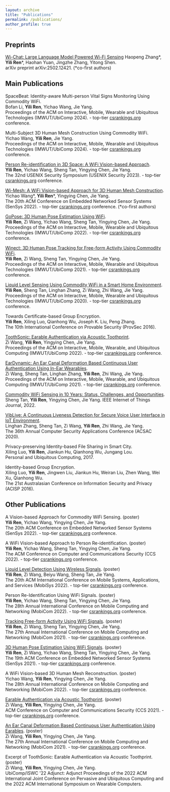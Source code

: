 ```yaml
---
layout: archive
title: "Publications"
permalink: /publications/
author_profile: true
---
```

Preprints
------
[Wi-Chat: Large Language Model Powered Wi-Fi Sensing](https://arxiv.org/abs/2502.12421)
Haopeng Zhang\*, **Yili Ren**\*, Haohan Yuan, Jingzhe Zhang, Yitong Shen.      
arXiv preprint arXiv:2502.12421. (\*co-first authors)      

Main Publications
------
SpaceBeat: Identity-aware Multi-person Vital Signs Monitoring Using Commodity WiFi.   
Bofan Li, **Yili Ren**, Yichao Wang, Jie Yang.   
Proceedings of the ACM on Interactive, Mobile, Wearable and Ubiquitous Technologies (IMWUT/UbiComp 2024). - top-tier [csrankings.org](http://csrankings.org/) conference.

Multi-Subject 3D Human Mesh Construction Using Commodity WiFi.   
Yichao Wang, **Yili Ren**, Jie Yang.   
Proceedings of the ACM on Interactive, Mobile, Wearable and Ubiquitous Technologies (IMWUT/UbiComp 2024). - top-tier [csrankings.org](http://csrankings.org/) conference.

[Person Re-identification in 3D Space: A WiFi Vision-based Approach](https://yiliren.github.io/files/3D-ID2022.pdf).   
**Yili Ren**, Yichao Wang, Sheng Tan, Yingying Chen, Jie Yang.   
The 32nd USENIX Security Symposium (USENIX Security 2023). - top-tier [csrankings.org](http://csrankings.org/) conference.

[Wi-Mesh: A WiFi Vision-based Approach for 3D Human Mesh Construction](https://yiliren.github.io/files/Wi-Mesh2022.pdf).   
Yichao Wang\*, **Yili Ren**\*, Yingying Chen, Jie Yang.   
The 20th ACM Conference on Embedded Networked Sensor Systems (SenSys 2022). - top-tier [csrankings.org](http://csrankings.org/) conference. (\*co-first authors)

[GoPose: 3D Human Pose Estimation Using WiFi](https://yiliren.github.io/files/GoPose2022.pdf).   
**Yili Ren**, Zi Wang, Yichao Wang, Sheng Tan, Yingying Chen, Jie Yang.   
Proceedings of the ACM on Interactive, Mobile, Wearable and Ubiquitous Technologies (IMWUT/UbiComp 2022). - top-tier [csrankings.org](http://csrankings.org/) conference.

[Winect: 3D Human Pose Tracking for Free-form Activity Using Commodity WiFi](https://yiliren.github.io/files/Winect2021.pdf).   
**Yili Ren**, Zi Wang, Sheng Tan, Yingying Chen, Jie Yang.   
Proceedings of the ACM on Interactive, Mobile, Wearable and Ubiquitous Technologies (IMWUT/UbiComp 2021). - top-tier [csrankings.org](http://csrankings.org/) conference.

[Liquid Level Sensing Using Commodity WiFi in a Smart Home Environment](https://yiliren.github.io/files/LiquidSense2020.pdf).   
**Yili Ren**, Sheng Tan, Linghan Zhang, Zi Wang, Zhi Wang, Jie Yang.   
Proceedings of the ACM on Interactive, Mobile, Wearable and Ubiquitous Technologies (IMWUT/UbiComp 2020). - top-tier [csrankings.org](http://csrankings.org/) conference. 

Towards Certificate-based Group Encryption.   
**Yili Ren**, Xiling Luo, Qianhong Wu, Joseph K. Liu, Peng Zhang.   
The 10th International Conference on Provable Security (ProvSec 2016).

[ToothSonic: Earable Authentication via Acoustic Toothprint](https://yiliren.github.io/files/ToothSonic2022.pdf).   
Zi Wang, **Yili Ren**, Yingying Chen, Jie Yang.   
Proceedings of the ACM on Interactive, Mobile, Wearable, and Ubiquitous Computing (IMWUT/UbiComp 2022). - top-tier [csrankings.org](http://csrankings.org/) conference. 

[EarDynamic: An Ear Canal Deformation Based Continuous User Authentication Using In-Ear Wearables](https://yiliren.github.io/files/EarDynamic2021.pdf).   
Zi Wang, Sheng Tan, Linghan Zhang, **Yili Ren**, Zhi Wang, Jie Yang.   
Proceedings of the ACM on Interactive, Mobile, Wearable, and Ubiquitous Computing (IMWUT/UbiComp 2021). - top-tier [csrankings.org](http://csrankings.org/) conference. 

[Commodity WiFi Sensing in 10 Years: Status, Challenges, and Opportunities](https://yiliren.github.io/files/Commodity_WiFi_Sensing_in_10_Years_Status_Challenges_and_Opportunities.pdf).    
Sheng Tan, **Yili Ren**, Yingying Chen, Jie Yang. IEEE Internet of Things Journal, 2022.

[VibLive: A Continuous Liveness Detection for Secure Voice User Interface in IoT Environment](https://yiliren.github.io/files/VibLive2020.pdf).   
Linghan Zhang, Sheng Tan, Zi Wang, **Yili Ren**, Zhi Wang, Jie Yang.   
The 36th Annual Computer Security Applications Conference (ACSAC 2020).

Privacy-preserving Identity-based File Sharing in Smart City.   
Xiling Luo, **Yili Ren**, Jiankun Hu, Qianhong Wu, Jungang Lou.   
Personal and Ubiquitous Computing, 2017.

Identity-based Group Encryption.   
Xiling Luo, **Yili Ren**, Jingwen Liu, Jiankun Hu, Weiran Liu, Zhen Wang, Wei Xu, Qianhong Wu.   
The 21st Australasian Conference on Information Security and Privacy (ACISP 2016).

Other Publications
------
A Vision-based Approach for Commodity WiFi Sensing. (poster)   
**Yili Ren**, Yichao Wang, Yingying Chen, Jie Yang.   
The 20th ACM Conference on Embedded Networked Sensor Systems (SenSys 2022). - top-tier [csrankings.org](http://csrankings.org/) conference.

A WiFi Vision-based Approach to Person Re-identification. (poster)   
**Yili Ren**, Yichao Wang, Sheng Tan, Yingying Chen, Jie Yang.   
The ACM Conference on Computer and Communications Security (CCS 2022). - top-tier [csrankings.org](http://csrankings.org/) conference.

[Liquid Level Detection Using Wireless Signals](https://yiliren.github.io/files/PosterLiquid2022.pdf). (poster)   
**Yili Ren**, Zi Wang, Beiyu Wang, Sheng Tan, Jie Yang.   
The 20th ACM International Conference on Mobile Systems, Applications, and Services (MobiSys 2022). - top-tier [csrankings.org](http://csrankings.org/) conference.

Person Re-Identification Using WiFi Signals. (poster)   
**Yili Ren**, Yichao Wang, Sheng Tan, Yingying Chen, Jie Yang.   
The 28th Annual International Conference on Mobile Computing and Networking (MobiCom 2022). - top-tier [csrankings.org](http://csrankings.org/) conference.

[Tracking Free-form Activity Using WiFi Signals](https://yiliren.github.io/files/PosterWinect2021.pdf). (poster)   
**Yili Ren**, Zi Wang, Sheng Tan, Yingying Chen, Jie Yang.   
The 27th Annual International Conference on Mobile Computing and Networking (MobiCom 2021). - top-tier [csrankings.org](http://csrankings.org/) conference.

[3D Human Pose Estimation Using WiFi Signals](https://yiliren.github.io/files/PosterGoPose2021.pdf). (poster)   
**Yili Ren**, Zi Wang, Yichao Wang, Sheng Tan, Yingying Chen, Jie Yang.   
The 19th ACM Conference on Embedded Networked Sensor Systems (SenSys 2021). - top-tier [csrankings.org](http://csrankings.org/) conference.

A WiFi Vision-based 3D Human Mesh Reconstruction. (poster)   
Yichao Wang, **Yili Ren**, Yingying Chen, Jie Yang.   
The 28th Annual International Conference on Mobile Computing and Networking (MobiCom 2022). - top-tier [csrankings.org](http://csrankings.org/) conference.

[Earable Authentication via Acoustic Toothprint](https://yiliren.github.io/files/PosterToothSonic2021.pdf). (poster)   
Zi Wang, **Yili Ren**, Yingying Chen, Jie Yang.   
ACM Conference on Computer and Communications Security (CCS 2021). - top-tier [csrankings.org](http://csrankings.org/) conference.

[An Ear Canal Deformation Based Continuous User Authentication Using Earables](https://yiliren.github.io/files/PosterEarDynamic2021.pdf). (poster)   
Zi Wang, **Yili Ren**, Yingying Chen, Jie Yang.   
The 27th Annual International Conference on Mobile Computing and Networking (MobiCom 2021). - top-tier [csrankings.org](http://csrankings.org/) conference.

Excerpt of ToothSonic: Earable Authentication via Acoustic Toothprint. (poster)   
Zi Wang, **Yili Ren**, Yingying Chen, Jie Yang.   
UbiComp/ISWC '22 Adjunct: Adjunct Proceedings of the 2022 ACM International Joint Conference on Pervasive and Ubiquitous Computing and the 2022 ACM International Symposium on Wearable Computers.


